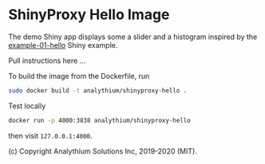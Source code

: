 
# ShinyProxy Hello Image

The demo Shiny app displays some a slider and a histogram
inspired by the [example-01-hello](https://shiny.rstudio.com/gallery/example-01-hello.html)
Shiny example.

Pull instructions here ...

To build the image from the Dockerfile, run
```bash
sudo docker build -t analythium/shinyproxy-hello .
```

Test locally
```bash
docker run -p 4000:3838 analythium/shinyproxy-hello
```
then visit `127.0.0.1:4000`.

(c) Copyright Analythium Solutions Inc, 2019-2020 (MIT).

